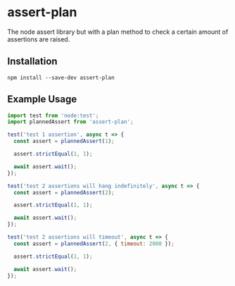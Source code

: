 # assert-plan
The node assert library but with a plan method to check a certain amount of assertions are raised.

## Installation
```
npm install --save-dev assert-plan
```

## Example Usage
```javascript
import test from 'node:test';
import plannedAssert from 'assert-plan';

test('test 1 assertion', async t => {
  const assert = plannedAssert(1);

  assert.strictEqual(1, 1);

  await assert.wait();
});

test('test 2 assertions will hang indefinitely', async t => {
  const assert = plannedAssert(2);

  assert.strictEqual(1, 1);

  await assert.wait();
});

test('test 2 assertions will timeout', async t => {
  const assert = plannedAssert(2, { timeout: 2000 });

  assert.strictEqual(1, 1);

  await assert.wait();
});
```
